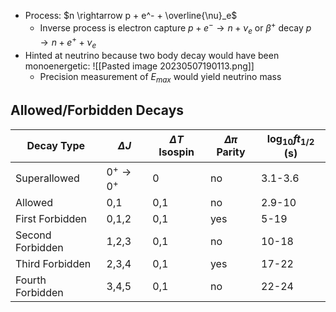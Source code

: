 - Process: $n \rightarrow p + e^- + \overline{\nu}_e$
	- Inverse process is electron capture $p+e^- \rightarrow n + \nu_e$ or $\beta^+$ decay $p\rightarrow n + e^+ +\nu_e$
- Hinted at neutrino because two body decay would have been monoenergetic: ![[Pasted image 20230507190113.png]]
	- Precision measurement of $E_{max}$ would yield neutrino mass 

## Allowed/Forbidden Decays

| Decay Type | $\Delta J$ | $\Delta T$ Isospin| $\Delta \pi$ Parity| $\log_{10} ft_{1/2}$ (s)|
| ---- | ---- | ---- | ---- | ---- |
| Superallowed | $0^+ \rightarrow 0^+$ | 0 | no | 3.1-3.6 |
| Allowed | 0,1 | 0,1| no | 2.9-10 |
| First Forbidden | 0,1,2 | 0,1 | yes | 5-19 |
| Second Forbidden | 1,2,3 | 0,1 | no | 10-18|
| Third Forbidden | 2,3,4 | 0,1 | yes | 17-22 |
| Fourth Forbidden | 3,4,5 | 0,1 | no | 22-24 |



